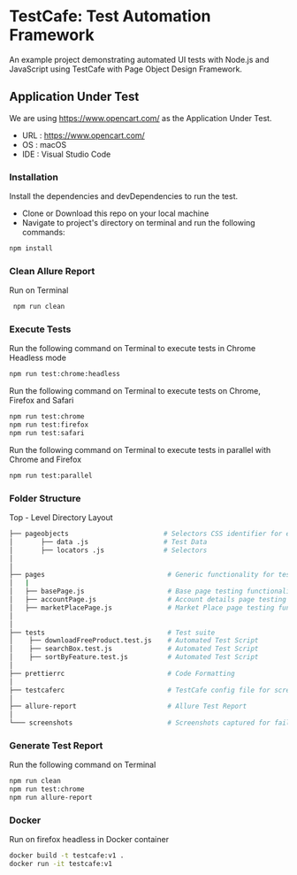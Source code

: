 # TestCafe: Test Automation Framework

An example project demonstrating automated UI tests with Node.js and JavaScript using TestCafe with Page Object Design Framework.

## Application Under Test

We are using https://www.opencart.com/ as the Application Under Test.

* URL : https://www.opencart.com/
* OS  : macOS
* IDE : Visual Studio Code

### Installation

Install the dependencies and devDependencies to run the test.
- Clone or Download this repo on your local machine
- Navigate to project's directory on terminal and run the following commands:

```sh
npm install
```

### Clean Allure Report

Run on Terminal 
```sh
 npm run clean
```

### Execute Tests

Run the following command on Terminal to execute tests in Chrome Headless mode

```sh
npm run test:chrome:headless
```

Run the following command on Terminal to execute tests on Chrome, Firefox and Safari

```sh
npm run test:chrome
npm run test:firefox
npm run test:safari
```

Run the following command on Terminal to execute tests in parallel with Chrome and Firefox

```sh
npm run test:parallel
```

### Folder Structure
Top - Level Directory Layout

```sh
├── pageobjects                        # Selectors CSS identifier for elements to test
│       ├── data .js                   # Test Data
│       ├── locators .js               # Selectors          
│
│
├── pages                               # Generic functionality for tests
│   |
│   ├── basePage.js                     # Base page testing functionality
│   ├── accountPage.js                  # Account details page testing functionality
│   ├── marketPlacePage.js              # Market Place page testing functionality
│
│
├── tests                               # Test suite
│    ├── downloadFreeProduct.test.js    # Automated Test Script
│    ├── searchBox.test.js              # Automated Test Script
│    ├── sortByFeature.test.js          # Automated Test Script
│
├── prettierrc                          # Code Formatting              
│
├── testcaferc                          # TestCafe config file for screenshots on failed tests           
│
├── allure-report                       # Allure Test Report    
│
└─── screenshots                        # Screenshots captured for failed tests
```

### Generate Test Report

Run the following command on Terminal
```sh
npm run clean
npm run test:chrome
npm run allure-report
```

### Docker
Run on firefox headless in Docker container
```sh
docker build -t testcafe:v1 .
docker run -it testcafe:v1   
```


